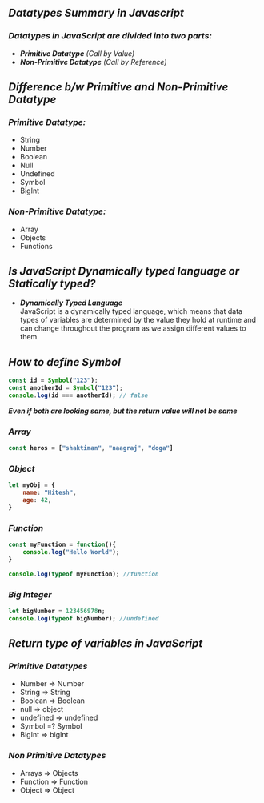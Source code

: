 ## _Datatypes Summary in Javascript_

### _Datatypes in JavaScript are divided into two parts:_
- _**Primitive Datatype** (Call by Value)_
- _**Non-Primitive Datatype** (Call by Reference)_

## _Difference b/w Primitive and Non-Primitive Datatype_
### **_Primitive Datatype:_**
- String
- Number
- Boolean
- Null
- Undefined
- Symbol
- BigInt

### **_Non-Primitive Datatype:_**
- Array
- Objects
- Functions

## _Is JavaScript Dynamically typed language or Statically typed?_
- **_Dynamically Typed Language_** <br>
JavaScript is a dynamically typed language, which means that data types of variables
are determined by the value they hold at runtime and can change throughout the program
as we assign different values to them.

## _How to define Symbol_
<b>

```js
const id = Symbol("123");
const anotherId = Symbol("123");
console.log(id === anotherId); // false
```
</b>

**_Even if both are looking same, but the return value will not be same_**

### _Array_
<b>

```js
const heros = ["shaktiman", "naagraj", "doga"]
```

### _Object_

```js
let myObj = {
    name: "Hitesh",
    age: 42,
}
```

### _Function_

```js
const myFunction = function(){
    console.log("Hello World");
}

console.log(typeof myFunction); //function
```

### _Big Integer_
```js
let bigNumber = 123456978n;
console.log(typeof bigNumber); //undefined
```
</b>

## _Return type of variables in JavaScript_
### _Primitive Datatypes_
- Number => Number
- String => String
- Boolean => Boolean
- null => object
- undefined => undefined
- Symbol =? Symbol
- BigInt => bigInt

### _Non Primitive Datatypes_
- Arrays => Objects
- Function => Function
- Object => Object























